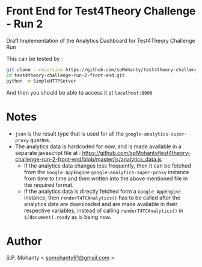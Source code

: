 Front End for Test4Theory Challenge - Run 2
===========================================

Draft Implementation of the Analytics Dashboard for Test4Theory Challenge Run    

This can be tested by :
```bash
git clone --recursive https://github.com/spMohanty/test4theory-challenge-run-2-front-end.git
cd test4theory-challenge-run-2-front-end.git
python -m SimpleHTTPServer
```
And then you should be able to access it at `localhost:8000`   

Notes
=====
* `json` is the result type that is used for all the `google-analytics-super-proxy` queries.
* The analytics data is hardcoded for now, and is made available in a separate javascript file at : https://github.com/spMohanty/test4theory-challenge-run-2-front-end/blob/master/js/analytics_data.js
    * If the analytics data changes less frequently, then it can be fetched from the `Google AppEngine` `google-analytics-super-proxy` instance from time to time and then written into the above mentioned file in the required format.
    * If the analytics data is directly fetched form a `Google AppEngine` instance, then `renderT4TCAnalytics()` has to be called after the analytics data are downloaded and are made available in their respective variables, instead of calling `renderT4TCAnalytics()` in `$(document).ready` as is being now.

Author
=====
S.P. Mohanty < <spmohanty91@gmail.com> >
